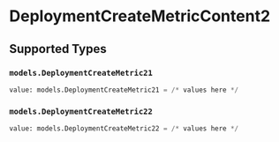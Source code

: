 # DeploymentCreateMetricContent2


## Supported Types

### `models.DeploymentCreateMetric21`

```python
value: models.DeploymentCreateMetric21 = /* values here */
```

### `models.DeploymentCreateMetric22`

```python
value: models.DeploymentCreateMetric22 = /* values here */
```

